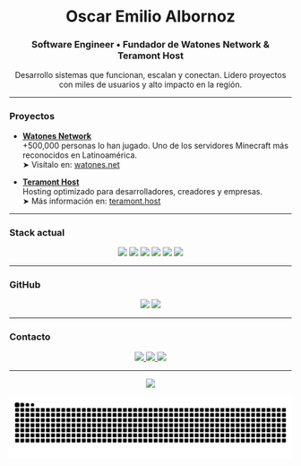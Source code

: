 <h1 align="center">Oscar Emilio Albornoz</h1>
<h3 align="center">Software Engineer • Fundador de Watones Network & Teramont Host</h3>

<p align="center">
  Desarrollo sistemas que funcionan, escalan y conectan.  
  Lidero proyectos con miles de usuarios y alto impacto en la región.
</p>

---

### Proyectos

- [**Watones Network**](https://watones.net)  
  +500,000 personas lo han jugado. Uno de los servidores Minecraft más reconocidos en Latinoamérica.  
  ➤ Visítalo en: [watones.net](https://watones.net)

- [**Teramont Host**](https://teramont.host)  
  Hosting optimizado para desarrolladores, creadores y empresas.  
  ➤ Más información en: [teramont.host](https://teramont.host)

---

### Stack actual

<p align="center">
  <img src="https://cdn.jsdelivr.net/gh/devicons/devicon/icons/java/java-original.svg" height="32" />
  <img src="https://cdn.jsdelivr.net/gh/devicons/devicon/icons/csharp/csharp-original.svg" height="32" />
  <img src="https://cdn.jsdelivr.net/gh/devicons/devicon/icons/javascript/javascript-original.svg" height="32" />
  <img src="https://cdn.jsdelivr.net/gh/devicons/devicon/icons/python/python-original.svg" height="32" />
  <img src="https://cdn.jsdelivr.net/gh/devicons/devicon/icons/mysql/mysql-original.svg" height="32" />
  <img src="https://cdn.jsdelivr.net/gh/devicons/devicon/icons/nodejs/nodejs-original.svg" height="32" />
</p>

---

### GitHub

<p align="center">
  <img src="https://github-readme-stats.vercel.app/api?username=osccarJR&show_icons=true&theme=tokyonight&hide_border=true" height="150" />
  <img src="https://github-readme-stats.vercel.app/api/top-langs/?username=osccarJR&layout=compact&theme=tokyonight&hide_border=true" height="150" />
</p>

---

### Contacto

<p align="center">
  <a href="https://www.instagram.com/emilioo.albornozz" target="_blank">
    <img src="https://img.shields.io/badge/Instagram-%23E4405F?style=for-the-badge&logo=instagram&logoColor=white" />
  </a>
  <a href="https://discord.com/users/osccar" target="_blank">
    <img src="https://img.shields.io/badge/Discord-%237289DA?style=for-the-badge&logo=discord&logoColor=white" />
  </a>
  <a href="https://linkedin.com/in/emilio-albornoz-a38ba0246/" target="_blank">
    <img src="https://img.shields.io/badge/LinkedIn-%230077B5?style=for-the-badge&logo=linkedin&logoColor=white" />
  </a>
</p>

---

<p align="center">
  <img src="https://github-readme-streak-stats.herokuapp.com/?user=osccarJR&theme=tokyonight&hide_border=true" />
</p>

<p align="center">
  <img src="https://raw.githubusercontent.com/osccarJR/osccarJR/output/snake.svg" alt="Snake animation" />
</p>
